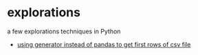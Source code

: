 # explorations
a few explorations techniques in Python

- [using generator instead of pandas to get first rows of csv file](CSV%20data%20exploration%20without%20pandas%20with%20generator.ipynb)
